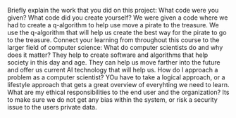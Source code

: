 Briefly explain the work that you did on this project: What code were you given? What code did you create yourself?
We were given a code where we had to create a q-algorithm to help use move a pirate to the treasure. We use the q-algorithm that will help us create the best way for the pirate to go to the treasure.
Connect your learning from throughout this course to the larger field of computer science:
What do computer scientists do and why does it matter?
They help to create software and algorithms that help society in this day and age. They can help us move farther into the future and offer us current AI technology that will help us.
How do I approach a problem as a computer scientist?
YOu have to take a logical approach, or a lifestyle approach that gets a great overview of everyhting we need to learn.
What are my ethical responsibilities to the end user and the organization?
Its to make sure we do not get any bias within the system, or risk a security issue to the users private data.
